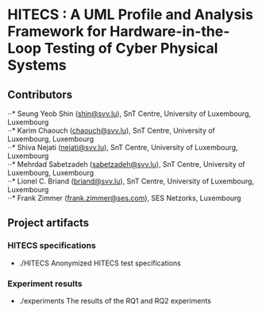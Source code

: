 # HITECS : A UML Profile and Analysis Framework for Hardware-in-the-Loop Testing of Cyber Physical Systems


## Contributors 
    
⋅⋅* Seung Yeob Shin (shin@svv.lu), SnT Centre, University of Luxembourg, Luxembourg  
⋅⋅* Karim Chaouch (chaouch@svv.lu), SnT Centre, University of Luxembourg, Luxembourg  
⋅⋅* Shiva Nejati (nejati@svv.lu), SnT Centre, University of Luxembourg, Luxembourg  
⋅⋅* Mehrdad Sabetzadeh (sabetzadeh@svv.lu), SnT Centre, University of Luxembourg, Luxembourg  
⋅⋅* Lionel C. Briand (briand@svv.lu), SnT Centre, University of Luxembourg, Luxembourg  
⋅⋅* Frank Zimmer (frank.zimmer@ses.com), SES Netzorks, Luxembourg  

## Project artifacts

### HITECS specifications
* ./HITECS
  Anonymized HITECS test specifications

### Experiment results
* ./experiments
  The results of the RQ1 and RQ2 experiments



